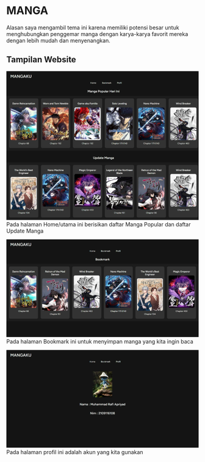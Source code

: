# MANGA
Alasan saya mengambil tema ini karena  memiliki potensi besar untuk menghubungkan penggemar manga dengan karya-karya favorit mereka dengan lebih mudah dan menyenangkan.


## Tampilan Website
![Alt text](image.png)
Pada halaman Home/utama ini berisikan daftar Manga Popular dan daftar Update Manga

![Alt text](image-1.png)
Pada halaman Bookmark ini untuk menyimpan manga yang kita ingin baca

![Alt text](image-2.png)
Pada halaman profil ini adalah akun yang kita gunakan